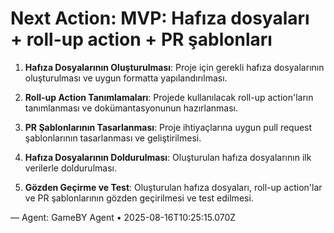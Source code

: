 # Next Action: MVP: Hafıza dosyaları + roll-up action + PR şablonları

1. **Hafıza Dosyalarının Oluşturulması**: Proje için gerekli hafıza dosyalarının oluşturulması ve uygun formatta yapılandırılması.

2. **Roll-up Action Tanımlamaları**: Projede kullanılacak roll-up action'ların tanımlanması ve dokümantasyonunun hazırlanması.

3. **PR Şablonlarının Tasarlanması**: Proje ihtiyaçlarına uygun pull request şablonlarının tasarlanması ve geliştirilmesi.

4. **Hafıza Dosyalarının Doldurulması**: Oluşturulan hafıza dosyalarının ilk verilerle doldurulması.

5. **Gözden Geçirme ve Test**: Oluşturulan hafıza dosyaları, roll-up action'lar ve PR şablonlarının gözden geçirilmesi ve test edilmesi.

— Agent: GameBY Agent • 2025-08-16T10:25:15.070Z
